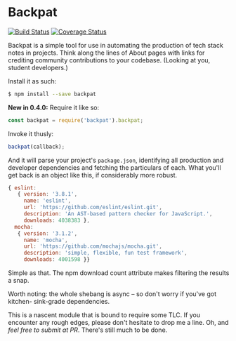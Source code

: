 # Backpat

[![Build Status](https://travis-ci.org/cachilders/backpat.png?branch=master)](https://travis-ci.org/cachilders/backpat) [![Coverage Status](https://coveralls.io/repos/cachilders/backpat/badge.svg?branch=master)](https://coveralls.io/r/cachilders/backpat?branch=master)

Backpat is a simple tool for use in automating the production of tech stack
notes in projects. Think along the lines of About pages with links for crediting
community contributions to your codebase. (Looking at you, student developers.)

Install it as such:

```bash
$ npm install --save backpat
```

**New in 0.4.0:** Require it like so:

```javascript
const backpat = require('backpat').backpat;
```

Invoke it thusly:

```javascript
backpat(callback);
```

And it will parse your project's ```package.json```, identifying all production
and developer dependencies and fetching the particulars of each. What you'll
get back is an object like this, if considerably more robust.

```javascript
{ eslint:
   { version: '3.8.1',
     name: 'eslint',
     url: 'https://github.com/eslint/eslint.git',
     description: 'An AST-based pattern checker for JavaScript.',
     downloads: 4038383 },
  mocha:
   { version: '3.1.2',
     name: 'mocha',
     url: 'https://github.com/mochajs/mocha.git',
     description: 'simple, flexible, fun test framework',
     downloads: 4001598 }}
```

Simple as that. The npm download count attribute makes filtering the results
a snap.

Worth noting: the whole shebang is async – so don't worry if you've got kitchen-
sink-grade dependencies.

This is a nascent module that is bound to require some TLC. If you encounter
any rough edges, please don't hesitate to drop me a line. Oh, and _feel free to
submit at PR_. There's still much to be done.
